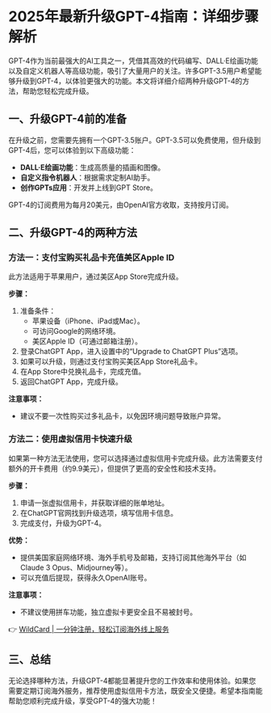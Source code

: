 # 2025年最新升级GPT-4指南：详细步骤解析

GPT-4作为当前最强大的AI工具之一，凭借其高效的代码编写、DALL·E绘画功能以及自定义机器人等高级功能，吸引了大量用户的关注。许多GPT-3.5用户希望能够升级到GPT-4，以体验更强大的功能。本文将详细介绍两种升级GPT-4的方法，帮助您轻松完成升级。

## 一、升级GPT-4前的准备

在升级之前，您需要先拥有一个GPT-3.5账户。GPT-3.5可以免费使用，但升级到GPT-4后，您可以体验到以下高级功能：
- **DALL·E绘画功能**：生成高质量的插画和图像。
- **自定义指令机器人**：根据需求定制AI助手。
- **创作GPTs应用**：开发并上线到GPT Store。

GPT-4的订阅费用为每月20美元，由OpenAI官方收取，支持按月订阅。

## 二、升级GPT-4的两种方法

### 方法一：支付宝购买礼品卡充值美区Apple ID

此方法适用于苹果用户，通过美区App Store完成升级。

**步骤：**
1. 准备条件：
   - 苹果设备（iPhone、iPad或Mac）。
   - 可访问Google的网络环境。
   - 美区Apple ID（可通过邮箱注册）。
2. 登录ChatGPT App，进入设置中的“Upgrade to ChatGPT Plus”选项。
3. 如果可以升级，则通过支付宝购买美区App Store礼品卡。
4. 在App Store中兑换礼品卡，完成充值。
5. 返回ChatGPT App，完成升级。

**注意事项：**
- 建议不要一次性购买过多礼品卡，以免因环境问题导致账户异常。
  
### 方法二：使用虚拟信用卡快速升级

如果第一种方法无法使用，您可以选择通过虚拟信用卡完成升级。此方法需要支付额外的开卡费用（约9.9美元），但提供了更高的安全性和技术支持。

**步骤：**
1. 申请一张虚拟信用卡，并获取详细的账单地址。
2. 在ChatGPT官网找到升级选项，填写信用卡信息。
3. 完成支付，升级为GPT-4。

**优势：**
- 提供美国家庭网络环境、海外手机号及邮箱，支持订阅其他海外平台（如Claude 3 Opus、Midjourney等）。
- 可以充值后提现，获得永久OpenAI账号。

**注意事项：**
- 不建议使用拼车功能，独立虚拟卡更安全且不易被封号。

👉 [WildCard | 一分钟注册，轻松订阅海外线上服务](https://bbtdd.com/WildCard)

## 三、总结

无论选择哪种方法，升级GPT-4都能显著提升您的工作效率和使用体验。如果您需要定期订阅海外服务，推荐使用虚拟信用卡方法，既安全又便捷。希望本指南能帮助您顺利完成升级，享受GPT-4的强大功能！